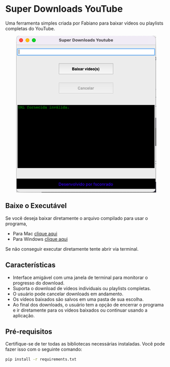 # Super Downloads YouTube

Uma ferramenta simples criada por Fabiano para baixar vídeos ou playlists completas do YouTube. 

<div style="display: flex; justify-content: center;">
  <img src="tela.png" alt="Screenshot do App"/>
</div>


## Baixe o Executável

Se você deseja baixar diretamente o arquivo compilado para usar o programa,
- Para Mac [clique aqui](https://github.com/fsconrado/baixarvideoyoutube/raw/main/dist/baixarvideoyoutube)
- Para Windows [clique aqui](https://github.com/fsconrado/baixarvideoyoutube/raw/main/dist/baixarvideoyoutube.exe)

Se não conseguir executar diretamente tente abrir via terminal.


## Características

- Interface amigável com uma janela de terminal para monitorar o progresso do download.
- Suporta o download de vídeos individuais ou playlists completas.
- O usuário pode cancelar downloads em andamento.
- Os vídeos baixados são salvos em uma pasta de sua escolha.
- Ao final dos downloads, o usuário tem a opção de encerrar o programa e ir diretamente para os vídeos baixados ou continuar usando a aplicação.

## Pré-requisitos

Certifique-se de ter todas as bibliotecas necessárias instaladas. Você pode fazer isso com o seguinte comando:

```bash
pip install -r requirements.txt

